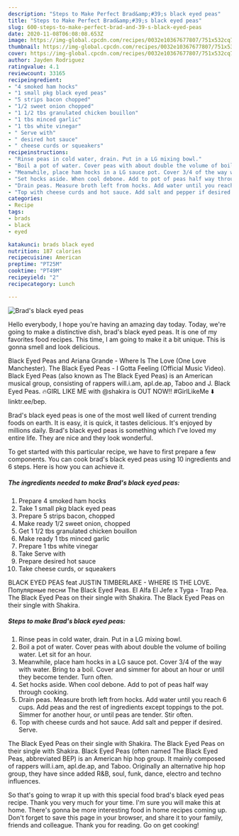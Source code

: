 ```yaml
---
description: "Steps to Make Perfect Brad&amp;#39;s black eyed peas"
title: "Steps to Make Perfect Brad&amp;#39;s black eyed peas"
slug: 600-steps-to-make-perfect-brad-and-39-s-black-eyed-peas
date: 2020-11-08T06:08:08.653Z
image: https://img-global.cpcdn.com/recipes/0032e10367677807/751x532cq70/brads-black-eyed-peas-recipe-main-photo.jpg
thumbnail: https://img-global.cpcdn.com/recipes/0032e10367677807/751x532cq70/brads-black-eyed-peas-recipe-main-photo.jpg
cover: https://img-global.cpcdn.com/recipes/0032e10367677807/751x532cq70/brads-black-eyed-peas-recipe-main-photo.jpg
author: Jayden Rodriguez
ratingvalue: 4.1
reviewcount: 33165
recipeingredient:
- "4 smoked ham hocks"
- "1 small pkg black eyed peas"
- "5 strips bacon chopped"
- "1/2 sweet onion chopped"
- "1 1/2 tbs granulated chicken bouillon"
- "1 tbs minced garlic"
- "1 tbs white vinegar"
- " Serve with"
- " desired hot sauce"
- " cheese curds or squeakers"
recipeinstructions:
- "Rinse peas in cold water, drain. Put in a LG mixing bowl."
- "Boil a pot of water. Cover peas with about double the volume of boiling water. Let sit for an hour."
- "Meanwhile, place ham hocks in a LG sauce pot. Cover 3/4 of the way with water. Bring to a boil. Cover and simmer for about an hour or until they become tender. Turn often."
- "Set hocks aside. When cool debone. Add to pot of peas half way through cooking."
- "Drain peas. Measure broth left from hocks. Add water until you reach 6 cups. Add peas and the rest of ingredients except toppings to the pot. Simmer for another hour, or until peas are tender. Stir often."
- "Top with cheese curds and hot sauce. Add salt and pepper if desired. Serve."
categories:
- Recipe
tags:
- brads
- black
- eyed

katakunci: brads black eyed 
nutrition: 187 calories
recipecuisine: American
preptime: "PT25M"
cooktime: "PT49M"
recipeyield: "2"
recipecategory: Lunch

---
```



![Brad&#39;s black eyed peas](https://img-global.cpcdn.com/recipes/0032e10367677807/751x532cq70/brads-black-eyed-peas-recipe-main-photo.jpg)

Hello everybody, I hope you're having an amazing day today. Today, we're going to make a distinctive dish, brad&#39;s black eyed peas. It is one of my favorites food recipes. This time, I am going to make it a bit unique. This is gonna smell and look delicious.

Black Eyed Peas and Ariana Grande - Where Is The Love (One Love Manchester). The Black Eyed Peas - I Gotta Feeling (Official Music Video). Black Eyed Peas (also known as The Black Eyed Peas) is an American musical group, consisting of rappers will.i.am, apl.de.ap, Taboo and J. Black Eyed Peas. 🔥GIRL LIKE ME with @shakira is OUT NOW!! #GirlLikeMe ⬇️ linktr.ee/bep.

Brad&#39;s black eyed peas is one of the most well liked of current trending foods on earth. It is easy, it is quick, it tastes delicious. It's enjoyed by millions daily. Brad&#39;s black eyed peas is something which I've loved my entire life. They are nice and they look wonderful.


To get started with this particular recipe, we have to first prepare a few components. You can cook brad&#39;s black eyed peas using 10 ingredients and 6 steps. Here is how you can achieve it.

<!--inarticleads1-->

##### The ingredients needed to make Brad&#39;s black eyed peas:

1. Prepare 4 smoked ham hocks
1. Take 1 small pkg black eyed peas
1. Prepare 5 strips bacon, chopped
1. Make ready 1/2 sweet onion, chopped
1. Get 1 1/2 tbs granulated chicken bouillon
1. Make ready 1 tbs minced garlic
1. Prepare 1 tbs white vinegar
1. Take  Serve with
1. Prepare  desired hot sauce
1. Take  cheese curds, or squeakers


BLACK EYED PEAS feat JUSTIN TIMBERLAKE - WHERE IS THE LOVE. Популярные песни The Black Eyed Peas. El Alfa El Jefe x Tyga - Trap Pea. The Black Eyed Peas on their single with Shakira. The Black Eyed Peas on their single with Shakira. 

<!--inarticleads2-->

##### Steps to make Brad&#39;s black eyed peas:

1. Rinse peas in cold water, drain. Put in a LG mixing bowl.
1. Boil a pot of water. Cover peas with about double the volume of boiling water. Let sit for an hour.
1. Meanwhile, place ham hocks in a LG sauce pot. Cover 3/4 of the way with water. Bring to a boil. Cover and simmer for about an hour or until they become tender. Turn often.
1. Set hocks aside. When cool debone. Add to pot of peas half way through cooking.
1. Drain peas. Measure broth left from hocks. Add water until you reach 6 cups. Add peas and the rest of ingredients except toppings to the pot. Simmer for another hour, or until peas are tender. Stir often.
1. Top with cheese curds and hot sauce. Add salt and pepper if desired. Serve.


The Black Eyed Peas on their single with Shakira. The Black Eyed Peas on their single with Shakira. Black Eyed Peas (often named The Black Eyed Peas, abbreviated BEP) is an American hip hop group. It mainly composed of rappers will.i.am, apl.de.ap, and Taboo. Originally an alternative hip hop group, they have since added R&amp;B, soul, funk, dance, electro and techno influences. 

So that's going to wrap it up with this special food brad&#39;s black eyed peas recipe. Thank you very much for your time. I'm sure you will make this at home. There's gonna be more interesting food in home recipes coming up. Don't forget to save this page in your browser, and share it to your family, friends and colleague. Thank you for reading. Go on get cooking!
